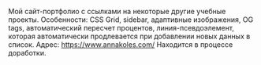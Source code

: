 Мой сайт-портфолио с ссылками на некоторые другие учебные проекты.
Особенности: CSS Grid, sidebar, адаптивные изображения, OG tags, автоматический пересчет процентов, линия-псевдоэлемент, которая автоматически продлевается при добавлении новых данных в список.
Адрес: https://www.annakoles.com/
Находится в процессе доработки. 
